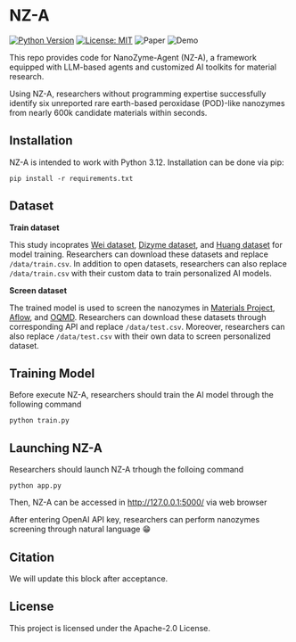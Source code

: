 # NZ-A

[![Python Version](https://img.shields.io/badge/python-3.12-orange)](https://www.python.org/)
[![License: MIT](https://img.shields.io/badge/License-Apache--2.0-blue)](https://opensource.org/licenses/Apache-2.0)
![Paper](https://img.shields.io/badge/Paper-green)
![Demo](https://img.shields.io/badge/Demo-red)

This repo provides code for NanoZyme-Agent (NZ-A), a framework equipped with LLM-based agents and customized AI toolkits for material research. 

Using NZ-A, researchers without programming expertise successfully identify six unreported rare earth-based peroxidase (POD)-like nanozymes from nearly 600k candidate materials within seconds. 

## Installation

NZ-A is intended to work with Python 3.12. Installation can be done via pip:

```
pip install -r requirements.txt
```

## Dataset

**Train dataset**

This study incoprates [Wei dataset](http://nanozymes.net), [Dizyme dataset](https://dizyme.aicidlab.itmo.ru/), and [Huang dataset](https://advanced.onlinelibrary.wiley.com/doi/10.1002/adma.202201736) for model training. Researchers can download these datasets and replace `/data/train.csv`. In addition to open datasets, researchers can also replace `/data/train.csv` with their custom data to train personalized AI models.

**Screen dataset**

The trained model is used to screen the nanozymes in [Materials Project](https://next-gen.materialsproject.org/), [Aflow](https://aflowlib.org/), and [OQMD](https://oqmd.org/). Researchers can download these datasets through corresponding API and replace `/data/test.csv`. Moreover, researchers can also replace `/data/test.csv` with their own data to screen personalized dataset.

## Training Model
Before execute NZ-A, researchers should train the AI model through the following command

```
python train.py
```

## Launching NZ-A
Researchers should launch NZ-A trhough the folloing command
```
python app.py
```
Then, NZ-A can be accessed in http://127.0.0.1:5000/ via web browser

After entering OpenAI API key, researchers can perform nanozymes screening through natural language :grin:

## Citation
We will update this block after acceptance. 

## License
This project is licensed under the Apache-2.0 License.
